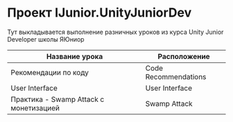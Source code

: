 # Проект IJunior.UnityJuniorDev

Тут выкладывается выполнение разничных уроков из курса Unity Junior Developer школы ЯЮниор

| Название урока | Расположение |
|----------------|-----------------|
| Рекомендации по коду | Code Recommendations |
| User Interface | User Interface |
| Практика - Swamp Attack с монетизацией | Swamp Attack |
